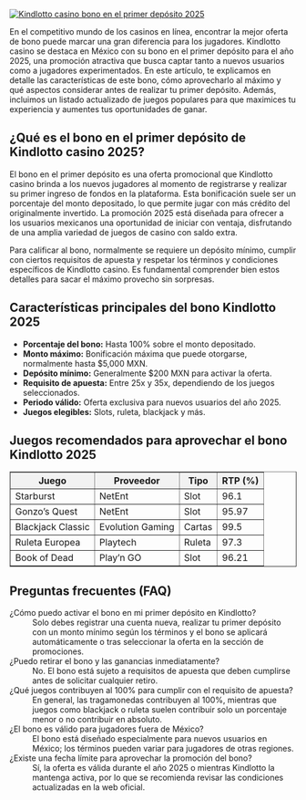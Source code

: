 [![Kindlotto casino bono en el primer depósito 2025](https://123-caf.pages.dev/gitsignup.png)](https://vrmoo.ru/Bt82HjjY)

<p>En el competitivo mundo de los casinos en línea, encontrar la mejor oferta de bono puede marcar una gran diferencia para los jugadores. Kindlotto casino se destaca en México con su bono en el primer depósito para el año 2025, una promoción atractiva que busca captar tanto a nuevos usuarios como a jugadores experimentados. En este artículo, te explicamos en detalle las características de este bono, cómo aprovecharlo al máximo y qué aspectos considerar antes de realizar tu primer depósito. Además, incluimos un listado actualizado de juegos populares para que maximices tu experiencia y aumentes tus oportunidades de ganar.</p>  <h2>¿Qué es el bono en el primer depósito de Kindlotto casino 2025?</h2> <p>El bono en el primer depósito es una oferta promocional que Kindlotto casino brinda a los nuevos jugadores al momento de registrarse y realizar su primer ingreso de fondos en la plataforma. Esta bonificación suele ser un porcentaje del monto depositado, lo que permite jugar con más crédito del originalmente invertido. La promoción 2025 está diseñada para ofrecer a los usuarios mexicanos una oportunidad de iniciar con ventaja, disfrutando de una amplia variedad de juegos de casino con saldo extra.</p>  <p>Para calificar al bono, normalmente se requiere un depósito mínimo, cumplir con ciertos requisitos de apuesta y respetar los términos y condiciones específicos de Kindlotto casino. Es fundamental comprender bien estos detalles para sacar el máximo provecho sin sorpresas.</p>  <h2>Características principales del bono Kindlotto 2025</h2> <ul>   <li><strong>Porcentaje del bono:</strong> Hasta 100% sobre el monto depositado.</li>   <li><strong>Monto máximo:</strong> Bonificación máxima que puede otorgarse, normalmente hasta $5,000 MXN.</li>   <li><strong>Depósito mínimo:</strong> Generalmente $200 MXN para activar la oferta.</li>   <li><strong>Requisito de apuesta:</strong> Entre 25x y 35x, dependiendo de los juegos seleccionados.</li>   <li><strong>Periodo válido:</strong> Oferta exclusiva para nuevos usuarios del año 2025.</li>   <li><strong>Juegos elegibles:</strong> Slots, ruleta, blackjack y más.</li> </ul>  <h2>Juegos recomendados para aprovechar el bono Kindlotto 2025</h2> <table border="1" cellpadding="5" cellspacing="0" style="border-collapse:collapse; width: 100%;">   <thead>     <tr style="background-color:#f2f2f2;">       <th>Juego</th>       <th>Proveedor</th>       <th>Tipo</th>       <th>RTP (%)</th>     </tr>   </thead>   <tbody>     <tr>       <td>Starburst</td>       <td>NetEnt</td>       <td>Slot</td>       <td>96.1</td>     </tr>     <tr>       <td>Gonzo’s Quest</td>       <td>NetEnt</td>       <td>Slot</td>       <td>95.97</td>     </tr>     <tr>       <td>Blackjack Classic</td>       <td>Evolution Gaming</td>       <td>Cartas</td>       <td>99.5</td>     </tr>     <tr>       <td>Ruleta Europea</td>       <td>Playtech</td>       <td>Ruleta</td>       <td>97.3</td>     </tr>     <tr>       <td>Book of Dead</td>       <td>Play’n GO</td>       <td>Slot</td>       <td>96.21</td>     </tr>   </tbody> </table>  <h2>Preguntas frecuentes (FAQ)</h2> <dl>   <dt>¿Cómo puedo activar el bono en mi primer depósito en Kindlotto?</dt>   <dd>Solo debes registrar una cuenta nueva, realizar tu primer depósito con un monto mínimo según los términos y el bono se aplicará automáticamente o tras seleccionar la oferta en la sección de promociones.</dd>    <dt>¿Puedo retirar el bono y las ganancias inmediatamente?</dt>   <dd>No. El bono está sujeto a requisitos de apuesta que deben cumplirse antes de solicitar cualquier retiro.</dd>    <dt>¿Qué juegos contribuyen al 100% para cumplir con el requisito de apuesta?</dt>   <dd>En general, las tragamonedas contribuyen al 100%, mientras que juegos como blackjack o ruleta suelen contribuir solo un porcentaje menor o no contribuir en absoluto.</dd>    <dt>¿El bono es válido para jugadores fuera de México?</dt>   <dd>El bono está diseñado especialmente para nuevos usuarios en México; los términos pueden variar para jugadores de otras regiones.</dd>    <dt>¿Existe una fecha límite para aprovechar la promoción del bono?</dt>   <dd>Sí, la oferta es válida durante el año 2025 o mientras Kindlotto la mantenga activa, por lo que se recomienda revisar las condiciones actualizadas en la web oficial.</dd> </dl>